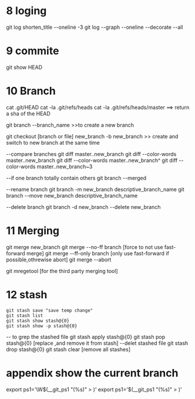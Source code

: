# 8 loging
  git log shorten_title --oneline -3
  git log --graph --oneline --decorate --all
  
# 9 commite
  git show HEAD
  

# 10 Branch
  cat .git/HEAD 
  cat -la .git/refs/heads
  cat -la .git/refs/heads/master ==> return a sha of the HEAD
  
  git branch 
            --branch_name >>to create a new branch
              
  git checkout [branch or file]
               new_branch 
               -b new_branch >> create and switch to new branch at the same time
               
  --compare branches
    git diff master..new_branch 
    git diff --color-words master..new_branch
    git diff --color-words master..new_branch^
    git diff --color-words master..new_branch~3
  
  --if one branch totally contain others
    git branch --merged
    
  --rename branch
    git branch -m     new_branch descriptive_branch_name
    git branch --move new_branch descriptive_branch_name
    
  --delete branch
    git branch -d       new_branch
               --delete new_branch
               
# 11 Merging 
  git merge new_branch
  git merge --no-ff branch [force to not use fast-forward merge]
  git merge --ff-only branch [only use fast-forward if possible,othrewise abort]
  git merge --abort
  
  git mregetool [for the third party merging tool]
  
# 12 stash 
    git stash save "save temp change"
    git stash list
    git stash show stash@{0}
    git stash show -p stash@{0}
  -- to grep the stashed file
    git stash apply stash@{0}
    git stash pop   stash@{0} [replace ,and remove it from stash]
  --delet stashed file
      git stash drop stash@{0}
      git stash clear [remove all stashes]

# appendix show the current branch
  export ps1='\W$(__git_ps1 "(%s)" > )'
  export ps1='$(__git_ps1 "(%s)" > )'
